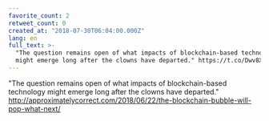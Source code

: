 ```yaml
---
favorite_count: 2
retweet_count: 0
created_at: "2018-07-30T06:04:00.000Z"
lang: en
full_text: >-
  "The question remains open of what impacts of blockchain-based technology
  might emerge long after the clowns have departed." https://t.co/Dwv8X8wfMI
---
```


"The question remains open of what impacts of blockchain-based technology might
emerge long after the clowns have departed."
<http://approximatelycorrect.com/2018/06/22/the-blockchain-bubble-will-pop-what-next/>
